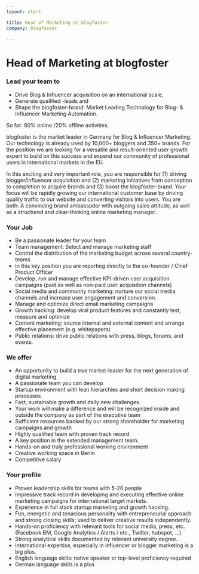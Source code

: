 ```yaml
---
layout: start

title: Head of Marketing at blogfoster
company: blogfoster

---
```


# Head of Marketing at blogfoster


### Lead your team to

- Drive Blog & Influencer acquisition on an international scale,
- Generate qualified -leads and
- Shape the blogfoster-brand: Market Leading Technology for Blog- & Influencer Marketing Automation.

So far: 80% online /20% offline activities.

blogfoster is the market leader in Germany for Blog & Influencer Marketing. Our technology is already used by 10,000+ bloggers and 350+ brands. For the position we are looking for a versatile and result-oriented user growth expert to build on this success and expand our community of professional users in international markets in the EU.

In this exciting and very important role, you are responsible for (1) driving blogger/influencer acquisition and (2) marketing initiatives from conception to completion to acquire brands and (3) boost the blogfoster-brand. Your focus will be rapidly growing our international customer base by driving quality traffic to our website and converting visitors into users. You are both: A convincing brand ambassador with outgoing sales attitude, as well as a structured and clear-thinking online marketing manager.

### Your Job

- Be a passionate leader for your team
- Team management: Select and manage marketing staff
- Control the distribution of the marketing budget across several country-teams
- In this key position you are reporting directly to the co-founder / Chief Product Officer
- Develop, run and manage effective KPI-driven user acquisition campaigns (paid as well as non-paid user acquisition
channels)
- Social media and community marketing: nurture our social media channels and increase user engagement and conversion.
- Manage and optimize direct email marketing campaigns
- Growth hacking: develop viral product features and constantly test, measure and optimize
- Content marketing: source internal and external content and arrange effective placement (e.g. whitepapers)
- Public relations: drive public relations with press, blogs, forums, and events.

### We offer

- An opportunity to build a true market-leader for the next generation of digital marketing
- A passionate team you can develop
- Startup environment with lean hierarchies and short decision making processes
- Fast, sustainable growth and daily new challenges
- Your work will make a difference and will be recognized inside and outside the company as part of the executive team
- Sufficient resources backed by our strong shareholder for marketing campaigns and growth
- Highly qualified team with proven track record
- A key position in the extended management team.
- Hands-on and truly professional working environment
- Creative working space in Berlin
- Competitive salary

### Your profile

- Proven leadership skills for teams with 5-20 people
- Impressive track record in developing and executing effective online marketing campaigns for international target markets.
- Experience in full stack startup marketing and growth hacking.
- Fun, energetic and tenacious personality with entrepreneurial approach and strong closing skills; used to deliver creative results independently.
- Hands-on proficiency with relevant tools for social media, press, etc. (Facebook BM, Google Analytics / Alerts / etc., Twitter, hubspot, …)
- Strong analytical skills documented by relevant university degree.
- International expertise, especially in influencer or blogger marketing is a big plus.
- English language skills: native speaker or top-level proficiency required
- German language skills is a plus
